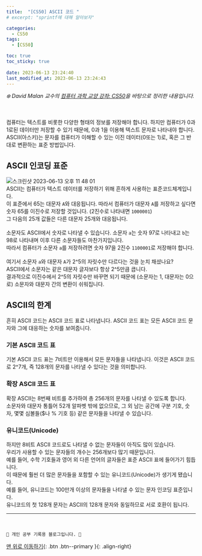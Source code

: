 ```yaml
---
title:  "[CS50] ASCII 코드 "
# excerpt: "sprintf에 대해 알아보자"

categories:
  - CS50
tags:
  - [CS50]

toc: true
toc_sticky: true
 
date: 2023-06-13 23:24:40
last_modified_at: 2023-06-13 23:24:43
---
```



_❄️ David Malan 교수의 [컴퓨터 과학 교양 강좌: CS50](https://www.edwith.org/cs50/lecture/22798?isDesc=false)을 바탕으로 정리한 내용입니다._

<br>

컴퓨터는 텍스트를 비롯한 다양한 형태의 정보를 저장해야 합니다. 하지만 컴퓨터가 0과 1로된 데이터만 저장할 수 있기 때문에, 0과 1을 이용해 텍스트 문자로 나타내야 합니다.<br>
ASCII(아스키)는 문자를 컴퓨터가 이해할 수 있는 이진 데이터(0또는 1)로, 혹은 그 반대로 변환하는 표준 방법입니다.

## ASCII 인코딩 표준
![스크린샷 2023-06-13 오후 11 48 01](https://github.com/minju412/jenkins-test/assets/59405576/66aeb074-4370-4aab-be6f-77f354ca9f08)<br>
ASCII는 컴퓨터가 텍스트 데이터를 저장하기 위해 흔하게 사용하는 표준코드체계입니다.<br>
이 표준에서 65는 대문자 `A`와 대응됩니다. 따라서 컴퓨터가 대문자 `A`를 저장하고 싶다면 숫자 65를 이진수로 저장할 것입니다. (2진수로 나타내면 `1000001`)<br>
그 다음의 25개 값들은 다른 대문자 25개와 대응됩니다.<br><br>
소문자도 ASCII에서 숫자로 나타낼 수 있습니다. 소문자 `a`는 숫자 97로 나타내고 `b`는 98로 나타내며 이후 다른 소문자들도 마찬가지입니다.<br>
따라서 컴퓨터가 소문자 `a`를 저장하려면 숫자 97을 2진수 `1100001`로 저장해야 합니다.<br><br>
여기서 소문자 `a`와 대문자 `A`가 2^5의 자릿수만 다르다는 것을 눈치 채셨나요?<br>
ASCII에서 소문자는 같은 대문자 글자보다 항상 2^5만큼 큽니다.<br>
결과적으로 이진수에서 2^5의 자릿수만 바꾸면 되기 때문에 (소문자는 1, 대문자는 0으로) 소문자와 대문자 간의 변환이 쉬워집니다.

## ASCII의 한계
흔히 ASCII 코드는 ASCII 코드 표로 나타냅니다. ASCII 코드 표는 모든 ASCII 코드 문자와 그에 대응하는 숫자를 보여줍니다.

### 기본 ASCII 코드 표
기본 ASCII 코드 표는 7비트만 이용해서 모든 문자들을 나타냅니다. 이것은 ASCII 코드로 2^7개, 즉 128개의 문자를 나타낼 수 있다는 것을 의미합니다.

### 확장 ASCII 코드 표
확장 ASCII는 8번째 비트를 추가하여 총 256개의 문자를 나타낼 수 있도록 합니다.<br>
소문자와 대문자 통틀어 52개 알파벳 밖에 없으므로, 그 외 남는 공간에 구분 기호, 숫자, 몇몇 심볼들($나 % 기호 등) 같은 문자들을 나타낼 수 있습니다.

### 유니코드(Unicode)
하지만 8비트 ASCII 코드로도 나타낼 수 없는 문자들이 아직도 많이 있습니다. <br>
우리가 사용할 수 있는 문자들의 개수는 256개보다 많기 때문입니다.<br>
예를 들어, 수학 기호들과 영어 외 다른 언어의 글자들은 표준 ASCII 표에 들어가기 힘듭니다.<br>
이 때문에 훨씬 더 많은 문자들을 포함할 수 있는 유니코드(Unicode)가 생기게 됐습니다.<br>
예를 들어, 유니코드는 100만개 이상의 문자들을 나타낼 수 있는 문자 인코딩 표준입니다.<br>
유니코드의 첫 128개 문자는 ASCII의 128개 문자와 동일하므로 서로 호환이 됩니다.














***
<br>


    💛 개인 공부 기록용 블로그입니다. 👻

[맨 위로 이동하기](#){: .btn .btn--primary }{: .align-right}